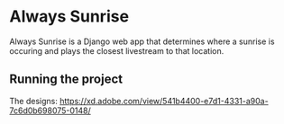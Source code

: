 # Always Sunrise

Always Sunrise is a Django web app that determines where a sunrise is occuring and plays the closest livestream to that location.

## Running the project



The designs:
https://xd.adobe.com/view/541b4400-e7d1-4331-a90a-7c6d0b698075-0148/

